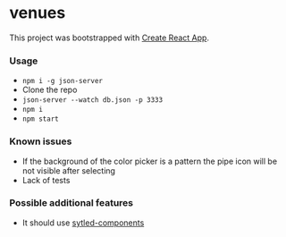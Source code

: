 # venues
This project was bootstrapped with [Create React App](https://github.com/facebookincubator/create-react-app).

### Usage
- `npm i -g json-server`
- Clone the repo
- `json-server --watch db.json -p 3333`
- `npm i`
- `npm start`

### Known issues 
- If the background of the color picker is a pattern the pipe icon will be not visible after selecting
- Lack of tests 

### Possible additional features
- It should use [sytled-components](https://github.com/styled-components/styled-components)
